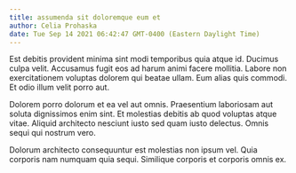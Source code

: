 ```yaml
---
title: assumenda sit doloremque eum et
author: Celia Prohaska
date: Tue Sep 14 2021 06:42:47 GMT-0400 (Eastern Daylight Time)
---
```

Est debitis provident minima sint modi temporibus quia atque id. Ducimus culpa velit. Accusamus fugit eos ad harum animi facere mollitia. Labore non exercitationem voluptas dolorem qui beatae ullam. Eum alias quis commodi. Et odio illum velit porro aut.

 Dolorem porro dolorum et ea vel aut omnis. Praesentium laboriosam aut soluta dignissimos enim sint. Et molestias debitis ab quod voluptas atque vitae. Aliquid architecto nesciunt iusto sed quam iusto delectus. Omnis sequi qui nostrum vero.

 Dolorum architecto consequuntur est molestias non ipsum vel. Quia corporis nam numquam quia sequi. Similique corporis et corporis omnis ex.